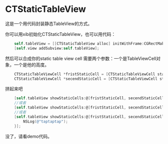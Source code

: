 # CTStaticTableView

这是一个用代码封装静态TableView的方式。

你可以用xib初始化CTStaticTableView，也可以用代码：
``` Objective-C
    self.tableView = [[CTStaticTableView alloc] initWithFrame:CGRectMake(0, 0, self.view.bounds.size.width, self.view.bounds.size.height)];
    [self.view addSubview:self.tableView];
```

然后可以合成你的static table view cell
需要两个参数：一个是TableViewCell对象，一个是他的高度。
``` Objective-C
    CTStaticTableViewCell *fristStaticCell = [CTStaticTableViewCell staticTableViewCellWithCell:[DemoTableViewFristCell fristCell] height:50];
    CTStaticTableViewCell *secendStaticCell = [CTStaticTableViewCell staticTableViewCellWithCell:[DemoTableViewSecendCell secendCell] height:80];
```

拼起来吧
``` Objective-C
    [self.tableView showStaticCells:@[fristStaticCell, secendStaticCell]];
    //或者
    [self.tableView showStaticCells:@[fristStaticCell, secendStaticCell] withDidSelectRowDelegate:self];
    //或者
    [self.tableView showStaticCells:@[fristStaticCell, secendStaticCell] withDidSelectRowBlock:^(NSIndexPath *indexPath) {
        NSLog(@"taptaptap");
    }];
```

没了，请看demo代码。

